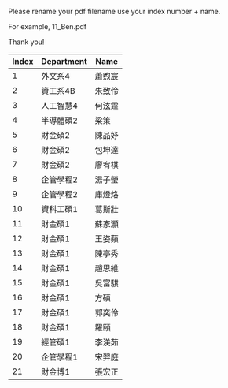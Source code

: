 Please rename your pdf filename use your index number + name.

For example, 11_Ben.pdf

Thank you! 


| Index | Department   | Name   |
|-------|--------------|--------|
| 1     | 外文系4       | 蕭煦宸   |
| 2     | 資工系4B      | 朱致伶   |
| 3     | 人工智慧4     | 何泫霆   |
| 4     | 半導體碩2     | 梁策     |
| 5     | 財金碩2       | 陳品妤   |
| 6     | 財金碩2       | 包坤達   |
| 7     | 財金碩2       | 廖宥棋   |
| 8     | 企管學程2     | 湯子瑩   |
| 9     | 企管學程2     | 庫燈烙   |
| 10    | 資科工碩1     | 葛斯壯   |
| 11    | 財金碩1       | 蘇家灝   |
| 12    | 財金碩1       | 王姿蘋   |
| 13    | 財金碩1       | 陳亭秀   |
| 14    | 財金碩1       | 趙思維   |
| 15    | 財金碩1       | 吳富騏   |
| 16    | 財金碩1       | 方碩     |
| 17    | 財金碩1       | 郭奕伶   |
| 18    | 財金碩1       | 羅頤     |
| 19    | 經管碩1       | 李渼茹   |
| 20    | 企管學程1     | 宋羿庭   |
| 21    | 財金博1       | 張宏正   |


